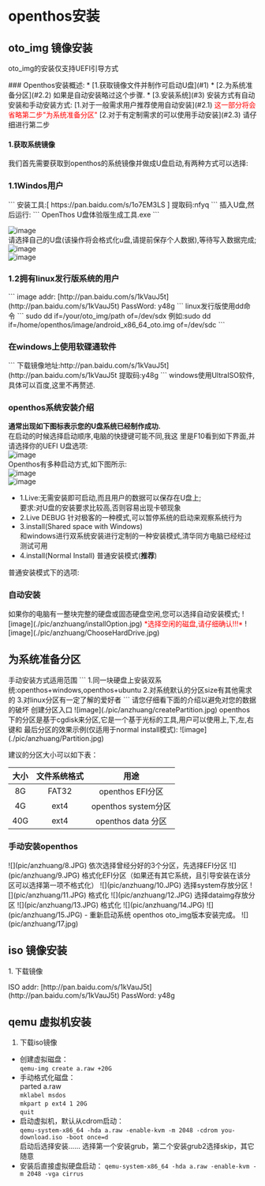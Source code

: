 # openthos安装
## oto_img 镜像安装
oto_img的安装仅支持UEFI引导方式  
<p id="install1" name="install1"></p>
### Openthos安装概述:
* [1.获取镜像文件并制作可启动U盘](#1)  
* [2.为系统准备分区](#2.2)   
如果是自动安装略过这个步骤.
* [3.安装系统](#3)  
安装方式有自动安装和手动安装方式:  
 [1.对于一般需求用户推荐使用自动安装](#2.1)  
<font color=red>这一部分将会省略第二步"为系统准备分区"</font>  
 [2.对于有定制需求的可以使用手动安装](#2.3)  
请仔细进行第二步

#### 1.获取系统镜像
我们首先需要获取到openthos的系统镜像并做成U盘启动,有两种方式可以选择:  
<h3 id="1.1">1.1Windos用户</h3>
```
安装工具:[ https://pan.baidu.com/s/1o7EM3LS ]  
提取码:nfyq  
```
插入U盘,然后运行:
```
OpenThos U盘体验版生成工具.exe
```

![image](./pic/anzhuang/ChooseDevice.PNG)  
请选择自己的U盘(该操作将会格式化u盘,请提前保存个人数据),等待写入数据完成;  
![image](./pic/anzhuang/prompt.PNG)  
![image](./pic/anzhuang/WriteProgressing.PNG)  
<h3 id="1.2">1.2拥有linux发行版系统的用户</h3>
```
image addr: [http://pan.baidu.com/s/1kVauJ5t](http://pan.baidu.com/s/1kVauJ5t)   
PassWord: y48g
```
linux发行版使用dd命令   
```
sudo dd if=/your/oto_img/path of=/dev/sdx
例如:sudo dd if=/home/openthos/image/android_x86_64_oto.img of=/dev/sdc
```
<h3>在windows上使用软碟通软件</h3>
```
下载镜像地址:http://pan.baidu.com/s/1kVauJ5t](http://pan.baidu.com/s/1kVauJ5t
提取码:y48g
```
windows使用UltraISO软件,具体可以百度,这里不再赘述.

### openthos系统安装介绍
**通常出现如下图标表示您的U盘系统已经制作成功.**  
在启动的时候选择启动顺序,电脑的快捷键可能不同,我这
里是F10看到如下界面,并请选择你的UEFI U盘选项:  
![image](./pic/anzhuang/bootOption.jpg)    
Openthos有多种启动方式,如下图所示:  
![image](./pic/anzhuang/u-EFI.jpg)  
![image](./pic/anzhuang/install.jpg)  
- 1.Live:无需安装即可启动,而且用户的数据可以保存在U盘上;  
要求:对U盘的安装要求比较高,否则容易出现卡顿现象  
- 2.Live DEBUG
针对极客的一种模式,可以暂停系统的启动来观察系统行为  
- 3.install(Shared space with Windows)  
和windows进行双系统安装进行定制的一种安装模式,清华同方电脑已经经过测试可用  
- 4.install(Normal Install)
普通安装模式(**推荐**)  

普通安装模式下的选项:
<h3 id="2.1">自动安装</h3>
如果你的电脑有一整块完整的硬盘或固态硬盘空闲,您可以选择自动安装模式<Auto Install>;  
![image](./pic/anzhuang/installOption.jpg)  
<font color=red>*选择空闲的磁盘,请仔细确认!!!*</font>  
![image](./pic/anzhuang/ChooseHardDrive.jpg)
<h2 id="2.2">为系统准备分区</h2>
手动安装<Manual Install>方式适用范围  
```
1.同一块硬盘上安装双系统:openthos+windows,openthos+ubuntu  
2.对系统默认的分区size有其他需求的   
3.对linux分区有一定了解的爱好者  
```
请您仔细看下面的介绍以避免对您的数据的破坏  
创建分区入口  
![image](./pic/anzhuang/createPartition.jpg)  
openthos下的分区是基于cgdisk来分区,它是一个基于光标的工具,用户可以使用上,下,左,右键和
最后分区的效果示例(仅适用于normal install模式):  
![image](./pic/anzhuang/Partition.jpg)  

建议的分区大小可以如下表：

|大小   |文件系统格式|用途|
|:----:|:-----:|:----:|
| 8G   | FAT32 |openthos EFI分区|
|4G|ext4|openthos system分区|
|40G|ext4|openthos data 分区|

<h3 id="2.3">手动安装openthos</h3>  
![](pic/anzhuang/8.JPG)
  依次选择曾经分好的3个分区，先选择EFI分区
![](pic/anzhuang/9.JPG)
  格式化EFI分区（如果还有其它系统，且引导安装在该分区可以选择第一项不格式化）
![](pic/anzhuang/10.JPG)
  选择system存放分区
![](pic/anzhuang/11.JPG)
  格式化
![](pic/anzhuang/12.JPG)
  选择dataimg存放分区
![](pic/anzhuang/13.JPG)
  格式化
![](pic/anzhuang/14.JPG)
![](pic/anzhuang/15.JPG)
 - 重新启动系统
 openthos oto_img版本安装完成。  
![](pic/anzhuang/17.jpg)  

## iso 镜像安装
<p id="install2" name="install2">
 1. 下载镜像
</p>
ISO addr: [http://pan.baidu.com/s/1kVauJ5t](http://pan.baidu.com/s/1kVauJ5t)   
PassWord: y48g  

## qemu 虚拟机安装

 1. 下载iso镜像

  - 创建虚拟磁盘：  
    `qemu-img create a.raw +20G`  
  - 手动格式化磁盘：  
    parted a.raw  
        `mklabel msdos`  
        `mkpart p ext4 1 20G`  
        `quit`
  - 启动虚拟机，默认从cdrom启动：  
    `qemu-system-x86_64 -hda a.raw -enable-kvm -m 2048 -cdrom you-download.iso -boot once=d`  
    启动后选择安装…… 选择第一个安装grub，第二个安装grub2选择skip，其它随意
  - 安装后直接虚拟硬盘启动：
    `qemu-system-x86_64 -hda a.raw -enable-kvm -m 2048 -vga cirrus`
